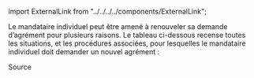 import ExternalLink from "../../../../components/ExternalLink";

Le mandataire individuel peut être amené à renouveler sa demande d’agrément pour plusieurs raisons. Le tableau ci-dessous recense toutes les situations, et les procédures associées, pour lesquelles le mandataire individuel doit demander un nouvel agrément :
<br/>

<ExternalLink href="https://www.formulaires.service-public.fr/gf/getNotice.do?cerfaNotice=51367&cerfaFormulaire=13913">Source</ExternalLink>

